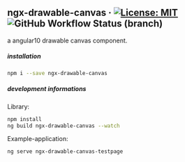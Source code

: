 ## ngx-drawable-canvas &middot; [![License: MIT](https://img.shields.io/badge/License-MIT-blue.svg)](https://github.com/fischer-matthias/ngx-drawable-canvas/LICENSE) ![GitHub Workflow Status (branch)](https://img.shields.io/github/workflow/status/matseee/ngx-drawable-canvas/Build%20CI/master)
a angular10 drawable canvas component.

##### installation
```bash
npm i --save ngx-drawable-canvas
```

##### development informations

Library:
```bash
npm install
ng build ngx-drawable-canvas --watch
```

Example-application:
```bash
ng serve ngx-drawable-canvas-testpage
```
